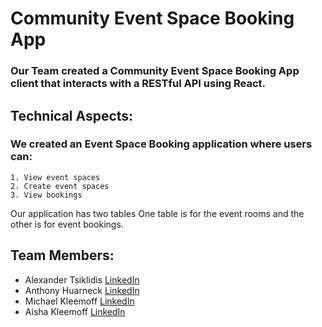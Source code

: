 # Community Event Space Booking App

### Our Team created a Community Event Space Booking App client that interacts with a RESTful API using React.

## Technical Aspects:

### We created an Event Space Booking application where users can:

    1. View event spaces
    2. Create event spaces
    3. View bookings

Our application has two tables
One table is for the event rooms and the other is for event bookings.

## Team Members:

- Alexander Tsiklidis [LinkedIn](https://www.linkedin.com/in/alexandertsiklidis/)
- Anthony Huarneck [LinkedIn](https://www.linkedin.com/in/anthonyhuarneck/)
- Michael Kleemoff [LinkedIn](https://www.linkedin.com/in/michael-kleemoff-jr/)
- Aisha Kleemoff [LinkedIn](https://www.linkedin.com/in/aisha-kleemoff-16b49122b/)
